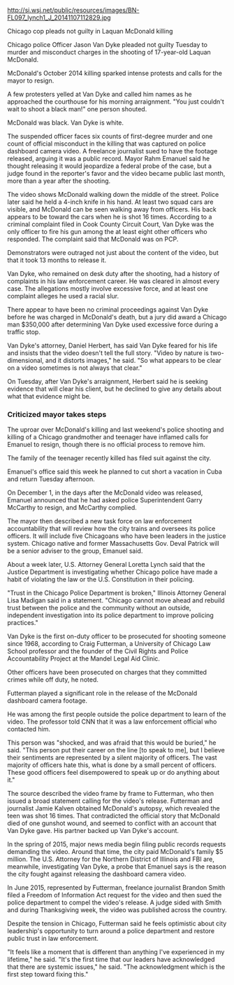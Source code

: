 
http://si.wsj.net/public/resources/images/BN-FL097_lynch1_J_20141107112829.jpg

Chicago cop pleads not guilty in Laquan McDonald killing


Chicago police Officer Jason Van Dyke pleaded not guilty Tuesday to murder and misconduct charges in the shooting of 17-year-old Laquan McDonald.

McDonald's October 2014 killing sparked intense protests and calls for the mayor to resign.

A few protesters yelled at Van Dyke and called him names as he approached the courthouse for his morning arraignment. "You just couldn't wait to shoot a black man!" one person shouted.

McDonald was black. Van Dyke is white.

The suspended officer faces six counts of first-degree murder and one count of official misconduct in the killing that was captured on police dashboard camera video. A freelance journalist sued to have the footage released, arguing it was a public record. Mayor Rahm Emanuel said he thought releasing it would jeopardize a federal probe of the case, but a judge found in the reporter's favor and the video became public last month, more than a year after the shooting.

The video shows McDonald walking down the middle of the street. Police later said he held a 4-inch knife in his hand. At least two squad cars are visible, and McDonald can be seen walking away from officers. His back appears to be toward the cars when he is shot 16 times. According to a criminal complaint filed in Cook County Circuit Court, Van Dyke was the only officer to fire his gun among the at least eight other officers who responded. The complaint said that McDonald was on PCP.

Demonstrators were outraged not just about the content of the video, but that it took 13 months to release it.

Van Dyke, who remained on desk duty after the shooting, had a history of complaints in his law enforcement career. He was cleared in almost every case. The allegations mostly involve excessive force, and at least one complaint alleges he used a racial slur.

There appear to have been no criminal proceedings against Van Dyke before he was charged in McDonald's death, but a jury did award a Chicago man $350,000 after determining Van Dyke used excessive force during a traffic stop.

Van Dyke's attorney, Daniel Herbert, has said Van Dyke feared for his life and insists that the video doesn't tell the full story. "Video by nature is two-dimensional, and it distorts images," he said. "So what appears to be clear on a video sometimes is not always that clear."

On Tuesday, after Van Dyke's arraignment, Herbert said he is seeking evidence that will clear his client, but he declined to give any details about what that evidence might be.

### Criticized mayor takes steps

The uproar over McDonald's killing and last weekend's police shooting and killing of a Chicago grandmother and teenager have inflamed calls for Emanuel to resign, though there is no official process to remove him.

The family of the teenager recently killed has filed suit against the city.

Emanuel's office said this week he planned to cut short a vacation in Cuba and return Tuesday afternoon.

On December 1, in the days after the McDonald video was released, Emanuel announced that he had asked police Superintendent Garry McCarthy to resign, and McCarthy complied.

The mayor then described a new task force on law enforcement accountability that will review how the city trains and oversees its police officers. It will include five Chicagoans who have been leaders in the justice system. Chicago native and former Massachusetts Gov. Deval Patrick will be a senior adviser to the group, Emanuel said.

About a week later, U.S. Attorney General Loretta Lynch said that the Justice Department is investigating whether Chicago police have made a habit of violating the law or the U.S. Constitution in their policing.

"Trust in the Chicago Police Department is broken," Illinois Attorney General Lisa Madigan said in a statement. "Chicago cannot move ahead and rebuild trust between the police and the community without an outside, independent investigation into its police department to improve policing practices."

Van Dyke is the first on-duty officer to be prosecuted for shooting someone since 1968, according to Craig Futterman, a University of Chicago Law School professor and the founder of the Civil Rights and Police Accountability Project at the Mandel Legal Aid Clinic.

Other officers have been prosecuted on charges that they committed crimes while off duty, he noted.

Futterman played a significant role in the release of the McDonald dashboard camera footage.

He was among the first people outside the police department to learn of the video. The professor told CNN that it was a law enforcement official who contacted him.

This person was "shocked, and was afraid that this would be buried," he said. "This person put their career on the line [to speak to me], but I believe their sentiments are represented by a silent majority of officers. The vast majority of officers hate this, what is done by a small percent of officers. These good officers feel disempowered to speak up or do anything about it."

The source described the video frame by frame to Futterman, who then issued a broad statement calling for the video's release. Futterman and journalist Jamie Kalven obtained McDonald's autopsy, which revealed the teen was shot 16 times. That contradicted the official story that McDonald died of one gunshot wound, and seemed to conflict with an account that Van Dyke gave. His partner backed up Van Dyke's account.

In the spring of 2015, major news media begin filing public records requests demanding the video. Around that time, the city paid McDonald's family $5 million. The U.S. Attorney for the Northern District of Illinois and FBI are, meanwhile, investigating Van Dyke, a probe that Emanuel says is the reason the city fought against releasing the dashboard camera video.

In June 2015, represented by Futterman, freelance journalist Brandon Smith filed a Freedom of Information Act request for the video and then sued the police department to compel the video's release. A judge sided with Smith and during Thanksgiving week, the video was published across the country.

Despite the tension in Chicago, Futterman said he feels optimistic about city leadership's opportunity to turn around a police department and restore public trust in law enforcement.

"It feels like a moment that is different than anything I've experienced in my lifetime," he said. "It's the first time that our leaders have acknowledged that there are systemic issues," he said. "The acknowledgment which is the first step toward fixing this."